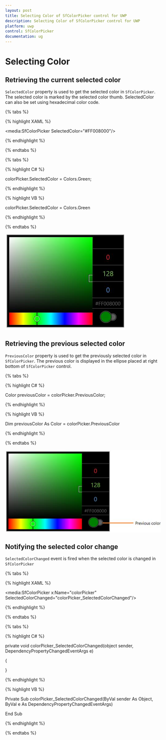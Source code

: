 ```yaml
---
layout: post
title: Selecting Color of SfColorPicker control for UWP
description: Selecting Color of SfColorPicker control for UWP
platform: uwp
control: SfColorPicker
documentation: ug
---
```


# Selecting Color

## Retrieving the current selected color

`SelectedColor` property is used to get the selected color in `SfColorPicker`. The selected color is marked by the selected color thumb. SelectedColor can also be set using hexadecimal color code.

{% tabs %}

{% highlight XAML %}

<media:SfColorPicker SelectedColor="#FF008000"/>

{% endhighlight %}

{% endtabs %}

{% tabs %}

{% highlight C# %}

colorPicker.SelectedColor = Colors.Green;

{% endhighlight %}

{% highlight VB %}

colorPicker.SelectedColor = Colors.Green

{% endhighlight %}

{% endtabs %}

![](Selecting-Color-images/Selecting-Color-img1.jpeg)

## Retrieving the previous selected color

`PreviousColor` property is used to get the previously selected color in `SfColorPicker`. The previous color is displayed in the ellipse placed at right bottom of `SfColorPicker` control.

{% tabs %}

{% highlight C# %}

Color previousColor = colorPicker.PreviousColor;

{% endhighlight %}

{% highlight VB %}

Dim previousColor As Color = colorPicker.PreviousColor

{% endhighlight %}

{% endtabs %}

![](Selecting-Color-images/Selecting-Color-img2.jpeg)

## Notifying the selected color change

`SelectedColorChanged` event is fired when the selected color is changed in `SfColorPicker`

{% tabs %}

{% highlight XAML %}

<media:SfColorPicker x:Name="colorPicker"
                     SelectedColorChanged="colorPicker_SelectedColorChanged"/>

{% endhighlight %}

{% endtabs %}

{% tabs %}

{% highlight C# %}

private void colorPicker_SelectedColorChanged(object sender, DependencyPropertyChangedEventArgs e)

{

}

{% endhighlight %}

{% highlight VB %}

Private Sub colorPicker_SelectedColorChanged(ByVal sender As Object, ByVal e As DependencyPropertyChangedEventArgs)


End Sub

{% endhighlight %}

{% endtabs %}

